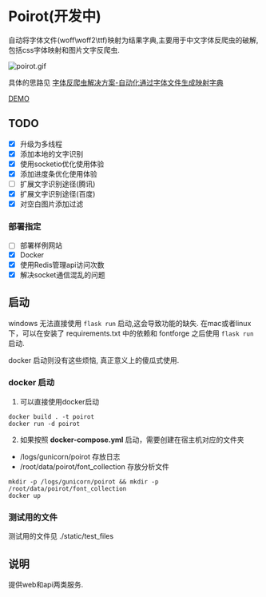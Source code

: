 # Poirot(开发中)
自动将字体文件(woff\woff2\ttf)映射为结果字典,主要用于中文字体反爬虫的破解,包括css字体映射和图片文字反爬虫.

![poirot.gif](https://i.loli.net/2020/12/15/sNuACxmwVZL9Phb.gif)

具体的思路见 [字体反爬虫解决方案-自动化通过字体文件生成映射字典](https://blog.harumonia.moe/font-antispider-cracker/)

[DEMO](http://39.108.229.166:8000/)

## TODO

- [x] 升级为多线程
- [x] 添加本地的文字识别
- [x] 使用socketio优化使用体验
- [x] 添加进度条优化使用体验
- [ ] 扩展文字识别途径(腾讯)
- [x] 扩展文字识别途径(百度)
- [x] 对空白图片添加过滤

### 部署指定

- [ ] 部署样例网站
- [x] Docker
- [x] 使用Redis管理api访问次数
- [x] 解决socket通信混乱的问题

## 启动

windows 无法直接使用 `flask run` 启动,这会导致功能的缺失. 
在mac或者linux下，可以在安装了 requirements.txt 中的依赖和 fontforge 之后使用 `flask run` 启动.

docker 启动则没有这些烦恼, 真正意义上的傻瓜式使用.

### docker 启动

1. 可以直接使用docker启动
```shell script
docker build . -t poirot
docker run -d poirot
```

2. 如果按照 **docker-compose.yml** 启动，需要创建在宿主机对应的文件夹
- /logs/gunicorn/poirot 存放日志
- /root/data/poirot/font_collection 存放分析文件
```shell script
mkdir -p /logs/gunicorn/poirot && mkdir -p /root/data/poirot/font_collection
docker up
```

### 测试用的文件
测试用的文件见 ./static/test_files

## 说明

提供web和api两类服务.




